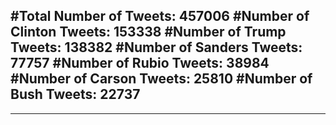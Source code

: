 #Total Number of Tweets: 457006 
#Number of Clinton Tweets: 153338
#Number of Trump Tweets: 138382
#Number of Sanders Tweets: 77757
#Number of Rubio Tweets: 38984
#Number of Carson Tweets: 25810
#Number of Bush Tweets: 22737
---
---
